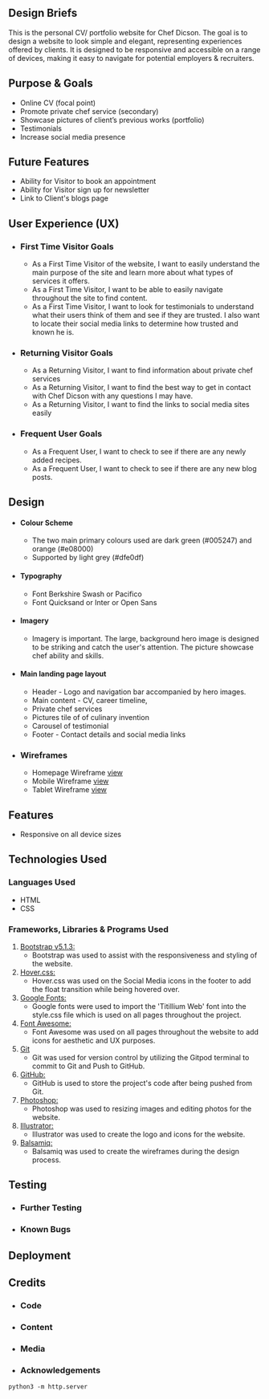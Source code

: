 ## Design Briefs

This is the personal CV/ portfolio website for Chef Dicson. The goal is to design a website to look simple and elegant, representing experiences offered by clients.  It is designed to be responsive and accessible on a range of devices, making it easy to navigate for potential employers & recruiters. 

## Purpose & Goals

- Online CV (focal point)
- Promote private chef service (secondary)
- Showcase pictures of client’s previous works (portfolio) 
- Testimonials
- Increase social media presence

##  Future Features

- Ability for Visitor to book an appointment
- Ability for Visitor sign up for newsletter
- Link to Client's blogs page

## User Experience (UX)

-   ### First Time Visitor Goals

    - As a First Time Visitor of the website, I want to easily understand the main purpose of the site and learn more about what types of services it offers.
    - As a First Time Visitor, I want to be able to easily navigate throughout the site to find content.
    - As a First Time Visitor, I want to look for testimonials to understand what their users think of them and see if they are trusted. I also want to locate their social media links to determine how trusted and known he is.

-   ### Returning Visitor Goals

    - As a Returning Visitor, I want to find information about private chef services
    - As a Returning Visitor, I want to find the best way to get in contact with Chef Dicson with any questions I may have.
    - As a Returning Visitor, I want to find the links to social media sites easily

-   ### Frequent User Goals

    - As a Frequent User, I want to check to see if there are any newly added recipes. 
    - As a Frequent User, I want to check to see if there are any new blog posts.

##  Design

  -   #### Colour Scheme
        -   The two main primary colours used are dark green (#005247) and orange (#e08000)
        -   Supported by light grey (#dfe0df)
  -   #### Typography
        -   Font Berkshire Swash or Pacifico
        -   Font Quicksand or Inter or Open Sans
  -   #### Imagery
        -   Imagery is important. The large, background hero image is designed to be striking and catch the user's attention. The picture showcase chef ability and skills.
  -   #### Main landing page layout
        -   Header - Logo and navigation bar accompanied by hero images.
        -   Main content - CV, career timeline, 
        -   Private chef services
        -   Pictures tile of of culinary invention
        -   Carousel of testimonial 
        -   Footer - Contact details and social media links

*   ### Wireframes

    -   Homepage Wireframe [view](assets/images/monitor-wireframe.png)
    -   Mobile Wireframe [view](assets/images/mobile-wireframe.png)
    -   Tablet Wireframe [view](assets/images/tablet-wireframe.png)

## Features

-   Responsive on all device sizes

## Technologies Used

### Languages Used

-   HTML
-   CSS

### Frameworks, Libraries & Programs Used

1. [Bootstrap v5.1.3:](https://getbootstrap.com/docs/4.4/getting-started/introduction/)
    - Bootstrap was used to assist with the responsiveness and styling of the website.
1. [Hover.css:](https://ianlunn.github.io/Hover/)
    - Hover.css was used on the Social Media icons in the footer to add the float transition while being hovered over.
1. [Google Fonts:](https://fonts.google.com/)
    - Google fonts were used to import the 'Titillium Web' font into the style.css file which is used on all pages throughout the project.
1. [Font Awesome:](https://fontawesome.com/)
    - Font Awesome was used on all pages throughout the website to add icons for aesthetic and UX purposes.
1. [Git](https://git-scm.com/)
    - Git was used for version control by utilizing the Gitpod terminal to commit to Git and Push to GitHub.
1. [GitHub:](https://github.com/)
    - GitHub is used to store the project's code after being pushed from Git.
1. [Photoshop:](https://www.adobe.com/ie/products/photoshop.html)
    - Photoshop was used to resizing images and editing photos for the website.
1. [Illustrator:](https://www.adobe.com/ie/products/illustrator.html)
    - Illustrator was used to create the logo and icons for the website.    
1. [Balsamiq:](https://balsamiq.com/)
    - Balsamiq was used to create the wireframes during the design process.

## Testing

- ### Further Testing

- ### Known Bugs

## Deployment

## Credits

- ### Code

- ### Content

- ### Media

- ### Acknowledgements



`python3 -m http.server`